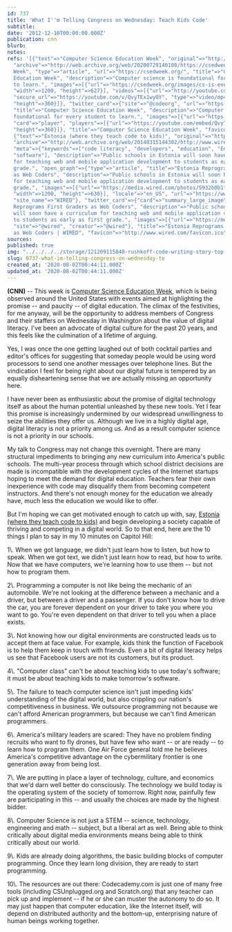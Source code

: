 ```yaml
---
id: 737
title: 'What I''m Telling Congress on Wednesday: Teach Kids Code'
subtitle: 
date: '2012-12-10T00:00:00.000Z'
publication: cnn
blurb: 
notes: 
refs: '[{"text"=>"Computer Science Education Week", "original"=>"http://www.csedweek.org/",
  "archive"=>"http://web.archive.org/web/20200729140108/https://csedweek.org/", "meta"=>{"open_graph"=>{"site_name"=>"CSEd
  Week", "type"=>"article", "url"=>"https://csedweek.org/", "title"=>"Computer Science
  Education Week", "description"=>"Computer science is foundational for every student
  to learn.", "images"=>[{"url"=>"https://csedweek.org/images/cs-is-everything-thumbnail.png",
  "width"=>1200, "height"=>627}], "videos"=>[{"url"=>"http://youtube.com/v/QvyTEx1wyOY",
  "secure_url"=>"https://youtube.com/v/QvyTEx1wyOY", "type"=>"video/mp4", "width"=>640,
  "height"=>360}]}, "twitter_card"=>{"site"=>"@codeorg", "url"=>"https://csedweek.org/",
  "title"=>"Computer Science Education Week", "description"=>"Computer science is
  foundational for every student to learn.", "images"=>[{"url"=>"https://csedweek.org/images/cs-is-everything-thumbnail.png"}],
  "card"=>"player", "players"=>[{"url"=>"https://youtube.com/embed/QvyTEx1wyOY", "width"=>640,
  "height"=>360}]}, "title"=>"Computer Science Education Week", "favicon"=>"http://www.csedweek.org/images/favicon.ico"}},
  {"text"=>"Estonia (where they teach code to kids)", "original"=>"http://www.wired.com/wiredenterprise/2012/09/estonia-reprograms-first-graders-as-web-coders/",
  "archive"=>"http://web.archive.org/web/20140315144302/http://www.wired.com:80/wiredenterprise/2012/09/estonia-reprograms-first-graders-as-web-coders/",
  "meta"=>{"keywords"=>["code literacy", "developers", "education", "Enterprise",
  "software"], "description"=>"Public schools in Estonia will soon have a curriculum
  for teaching web and mobile application development to students as early as first
  grade.", "open_graph"=>{"type"=>"article", "title"=>"Estonia Reprograms First Graders
  as Web Coders", "description"=>"Public schools in Estonia will soon have a curriculum
  for teaching web and mobile application development to students as early as first
  grade.", "images"=>[{"url"=>"https://media.wired.com/photos/5932b0b1f682204f7369758f/191:100/pass/kid-hacker.jpg",
  "width"=>1200, "height"=>630}], "locale"=>"en_US", "url"=>"https://www.wired.com/2012/09/estonia-reprograms-first-graders-as-web-coders/",
  "site_name"=>"WIRED"}, "twitter_card"=>{"card"=>"summary_large_image", "title"=>"Estonia
  Reprograms First Graders as Web Coders", "description"=>"Public schools in Estonia
  will soon have a curriculum for teaching web and mobile application development
  to students as early as first grade.", "images"=>[{"url"=>"https://media.wired.com/photos/5932b0b1f682204f7369758f/2:1/w_2500,c_limit/kid-hacker.jpg"}],
  "site"=>"@wired", "creator"=>"@wired"}, "title"=>"Estonia Reprograms First Graders
  as Web Coders | WIRED", "favicon"=>"http://www.wired.com/favicon.ico"}}]'
sources: 
published: true
img: "../../../../storage/121209115840-rushkoff-code-writing-story-top-__SQUARESPACE_CACHEVERSION=1355159791156.jpg"
slug: 0737-what-im-telling-congress-on-wednesday-te
created_at: '2020-08-02T00:44:11.000Z'
updated_at: '2020-08-02T00:44:11.000Z'
---
```

**(CNN)** -- This week is [Computer Science Education Week](http://www.csedweek.org/), which is being observed around the United States with events aimed at highlighting the promise -- and paucity -- of digital education. The climax of the festivities, for me anyway, will be the opportunity to address members of Congress and their staffers on Wednesday in Washington about the value of digital literacy. I've been an advocate of digital culture for the past 20 years, and this feels like the culmination of a lifetime of arguing.

Yes, I was once the one getting laughed out of both cocktail parties and editor's offices for suggesting that someday people would be using word processors to send one another messages over telephone lines. But the vindication I feel for being right about our digital future is tempered by an equally disheartening sense that we are actually missing an opportunity here.

I have never been as enthusiastic about the promise of digital technology itself as about the human potential unleashed by these new tools. Yet I fear this promise is increasingly undermined by our widespread unwillingness to seize the abilities they offer us. Although we live in a highly digital age, digital literacy is not a priority among us. And as a result computer science is not a priority in our schools.

My talk to Congress may not change this overnight. There are many structural impediments to bringing any new curriculum into America's public schools. The multi-year process through which school district decisions are made is incompatible with the development cycles of the Internet startups hoping to meet the demand for digital education. Teachers fear their own inexperience with code may disqualify them from becoming competent instructors. And there's not enough money for the education we already have, much less the education we would like to offer.

But I'm hoping we can get motivated enough to catch up with, say, [Estonia (where they teach code to kids)](http://www.wired.com/wiredenterprise/2012/09/estonia-reprograms-first-graders-as-web-coders/) and begin developing a society capable of thriving and competing in a digital world. So to that end, here are the 10 things I plan to say in my 10 minutes on Capitol Hill:

1\\. When we got language, we didn't just learn how to listen, but how to speak. When we got text, we didn't just learn how to read, but how to write. Now that we have computers, we're learning how to use them -- but not how to program them.

2\\. Programming a computer is not like being the mechanic of an automobile. We're not looking at the difference between a mechanic and a driver, but between a driver and a passenger. If you don't know how to drive the car, you are forever dependent on your driver to take you where you want to go. You're even dependent on that driver to tell you when a place exists.

3\\. Not knowing how our digital environments are constructed leads us to accept them at face value. For example, kids think the function of Facebook is to help them keep in touch with friends. Even a bit of digital literacy helps us see that Facebook users are not its customers, but its product.

4\\. "Computer class" can't be about teaching kids to use today's software; it must be about teaching kids to make tomorrow's software.

5\\. The failure to teach computer science isn't just impeding kids' understanding of the digital world, but also crippling our nation's competitiveness in business. We outsource programming not because we can't afford American programmers, but because we can't find American programmers.

6\\. America's military leaders are scared: They have no problem finding recruits who want to fly drones, but have few who want -- or are ready -- to learn how to program them. One Air Force general told me he believes America's competitive advantage on the cybermilitary frontier is one generation away from being lost.

7\\. We are putting in place a layer of technology, culture, and economics that we'd darn well better do consciously. The technology we build today is the operating system of the society of tomorrow. Right now, painfully few are participating in this -- and usually the choices are made by the highest bidder.

8\\. Computer Science is not just a STEM -- science, technology, engineering and math -- subject, but a liberal art as well. Being able to think critically about digital media environments means being able to think critically about our world.

9\\. Kids are already doing algorithms, the basic building blocks of computer programming. Once they learn long division, they are ready to start programming.

10\\. The resources are out there: Codecademy.com is just one of many free tools (including CSUnplugged.org and Scratch.org) that any teacher can pick up and implement -- if he or she can muster the autonomy to do so. It may just happen that computer education, like the Internet itself, will depend on distributed authority and the bottom-up, enterprising nature of human beings working together.
